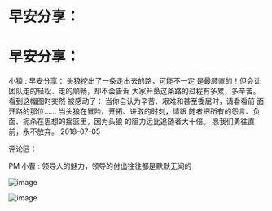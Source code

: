 # 早安分享：

# 早安分享：

小猿 : 早安分享： 头狼挖出了一条走出去的路，可能不一定 是最顺直的！但会让团队走的轻松、走的顺畅，却不会告诉 大家开垦这条路的过程有多累，多辛苦。 看到这幅图时突然 被感动了： 当你自认为辛苦、艰难和甚至委屈时，请看看前 面开路的那位...... 当头狼在冒险、开拓、进取的时刻，请跟 随者把所有的怨言、负面、扼杀在思想的摇篮里，因为头狼 的阻力远比追随者大十倍。 愿我们勇往直前，永不放弃。 2018-07-05

评论区：

PM 小曹 : 领导人的魅力，领导的付出往往都是默默无闻的

![image](img/Image_120.png)

![image](img/Image_121.png)